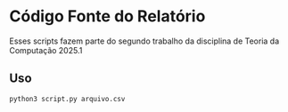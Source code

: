 # Código Fonte do Relatório
Esses scripts fazem parte do segundo trabalho da disciplina de Teoria da Computação 2025.1
## Uso
```bash
python3 script.py arquivo.csv
```
